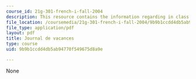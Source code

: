 ```yaml
---
course_id: 21g-301-french-i-fall-2004
description: This resource contains the information regarding in class activities.
file_location: /coursemedia/21g-301-french-i-fall-2004/9b9b1ccdd4db5ab94770f549675d8a9e_MIT21G_301F04_vacances.pdf
file_type: application/pdf
layout: pdf
title: Journal de vacances
type: course
uid: 9b9b1ccdd4db5ab94770f549675d8a9e

---
```

None